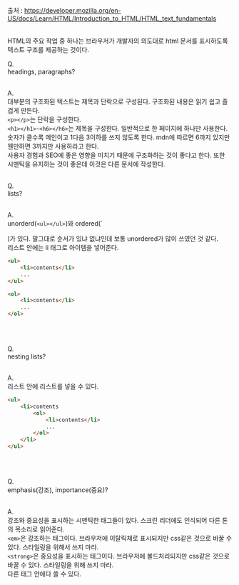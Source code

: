 출처 : https://developer.mozilla.org/en-US/docs/Learn/HTML/Introduction_to_HTML/HTML_text_fundamentals<br/><br/>

HTML의 주요 작업 중 하나는 브라우저가 개발자의 의도대로 html 문서를 표시하도록 텍스트 구조를 제공하는 것이다.

Q.<br/>
headings, paragraphs?<br/><br/>

A.<br/>
대부분의 구조화된 텍스트는 제목과 단락으로 구성된다. 구조화된 내용은 읽기 쉽고 즐겁게 만든다.<br/>
`<p></p>`는 단락을 구성한다.<br/>
`<h1></h1>~<h6></h6>`는 제목을 구성한다. 일반적으로 한 페이지에 하나만 사용한다. 숫자가 클수록 메인이고 1다음 3이하를 쓰지 않도록 한다. mdn에 따르면 6까지 있지만 웬만하면 3까지만 사용하라고 한다.<br/>
사용자 경험과 SEO에 좋은 영향을 미치기 때문에 구조화하는 것이 좋다고 한다. 또한 시맨틱을 유지하는 것이 좋은데 이것은 다른 문서에 작성한다. <br/><br/>

Q.<br/>
lists?<br/><br/>

A.<br/>
unorderd(`<ul></ul>`)와 ordered(`<ol></ol>)가 있다. 말그대로 순서가 있냐 없냐인데 보통 unordered가 많이 쓰였던 것 같다.<br/>
리스트 안에는 li 태그로 아이템을 넣어준다.<br/>
```html
<ul>
    <li>contents</li>
    ...
</ul>

<ol>
    <li>contents</li>
    ...
</ol>
```
<br/><br/>

Q.<br/>
nesting lists?<br/><br/>

A.<br/>
리스트 안에 리스트를 넣을 수 있다.<br/>
```html
<ul>
    <li>contents
        <ol>
            <li>contents</li>
            ...
        </ol>
    </li>
</ul>
```
<br/><br/>

Q.<br/>
emphasis(강조), importance(중요)?<br/><br/>

A.<br/>
강조와 중요성을 표시하는 시맨틱한 태그들이 있다. 스크린 리더에도 인식되어 다른 톤의 목소리로 읽어준다.<br/>
`<em>`은 강조하는 태그이다. 브라우저에 이탈릭체로 표시되지만 css같은 것으로 바꿀 수 있다. 스타일링을 위해서 쓰지 마라.<br/>
`<strong>`은 중요성을 표시하는 태그이다. 브라우저에 볼드처리되지만 css같은 것으로 바꿀 수 있다. 스타일링을 위해 쓰지 마라.<br/>
다른 태그 안에다 쓸 수 있다.